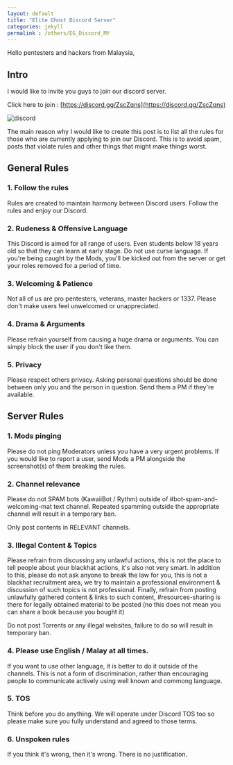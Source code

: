 ```yaml
---
layout: default
title: "Elite Ghost Discord Server"
categories: jekyll
permalink : /others/EG_Discord_MY
---
```


Hello pentesters and hackers from Malaysia,

## Intro

I would like to invite you guys to join our discord server.

Click here to join : [https://discord.gg/ZscZqns](https://discord.gg/ZscZqns)

![discord](/musubi/assets/discord/discord.png)


The main reason why I would like to create this post is to list all the rules for those who are currently applying to join our Discord. This is to avoid spam, posts that violate rules and other things that might make things worst.

## General Rules

### 1. Follow the rules

Rules are created to maintain harmony between Discord users. Follow the rules and enjoy our Discord.

### 2. Rudeness & Offensive Language

This Discord is aimed for all range of users. Even students below 18 years old so that they can learn at early stage. Do not use curse language. If you're being caught by the Mods, you'll be kicked out from the server or get your roles removed for a period of time.

### 3. Welcoming & Patience

Not all of us are pro pentesters, veterans, master hackers or 1337. Please don't make users feel unwelcomed or unappreciated.

### 4. Drama & Arguments

Please refrain yourself from causing a huge drama or arguments. You can simply block the user if you don't like them.

### 5. Privacy

Please respect others privacy. Asking personal questions should be done between only you and the person in question. Send them a PM if they're available.

## Server Rules

### 1. Mods pinging

Please do not ping Moderators unless you have a very urgent problems. If you would like to report a user, send Mods a PM alongside the screenshot(s) of them breaking the rules.

### 2. Channel relevance

Please do not SPAM bots (KawaiiBot / Rythm) outside of #bot-spam-and-welcoming-mat text channel. Repeated spamming outside the appropriate channel will result in a temporary ban.

Only post contents in RELEVANT channels.

### 3. Illegal Content & Topics

Please refrain from discussing any unlawful actions, this is not the place to tell people about your blackhat actions, it's also not very smart. In addition to this, please do not ask anyone to break the law for you, this is not a blackhat recruitment area, we try to maintain a professional environment & discussion of such topics is not professional. Finally, refrain from posting unlawfully gathered content & links to such content, #resources-sharing is there for legally obtained material to be posted (no this does not mean you can share a book because you bought it)

Do not post Torrents or any illegal websites, failure to do so will result in temporary ban.

### 4. Please use English / Malay at all times.

If you want to use other language, it is better to do it outside of the channels. This is not a form of discrimination, rather than encouraging people to communicate actively using well known and commong language.

### 5. TOS

Think before you do anything. We will operate under Discord TOS too so please make sure you fully understand and agreed to those terms.

### 6. Unspoken rules

If you think it's wrong, then it's wrong. There is no justification.
